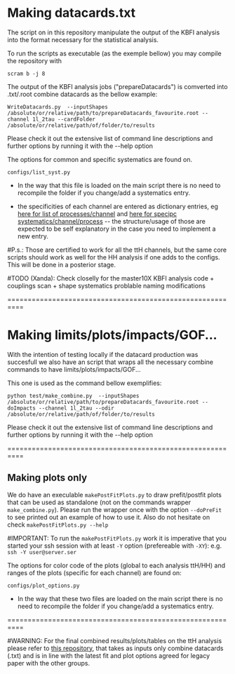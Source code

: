# Making datacards.txt 

The script on  in this repository manipulate the output of the KBFI analysis into the format necessary for the statistical analysis.

To run the scripts as executable (as the exemple bellow) you may compile the repository with

```
scram b -j 8
```

The output of the KBFI analysis jobs ("prepareDatacards") is comverted into .txt/.root combine datacards as the bellow example:

```
WriteDatacards.py  --inputShapes /absolute/or/relative/path/to/prepareDatacards_favourite.root --channel 1l_2tau --cardFolder /absolute/or/relative/path/of/folder/to/results 
```

Please check it out the extensive list of command line descriptions and further options by running it with the --help option

The options for common and specific systematics are found on. 

```
configs/list_syst.py
```

- In the way that this file is loaded on the main script there is no need to recompile the folder if you change/add a systematics entry.

- the specificities of each channel are entered as dictionary entries, eg [here for list of processes/channel](https://github.com/HEP-KBFI/CombineHarvester/blob/master/ttH_htt/configs/list_syst.py#L76-L92) and [here for specipc systematics/channel/process](https://github.com/HEP-KBFI/CombineHarvester/blob/master/ttH_htt/configs/list_syst.py#L95-L122) -- the structure/usage of those are expected to be self explanatory in the case you need to implement a new entry.

#P.s.: 
Those are certified to work for all the ttH channels, 
but the same core scripts should work as well for the HH analysis if one adds to the configs. This will be done in a posterior stage. 

#TODO (Xanda): 
Check closelly for the master10X KBFI analysis code + couplings scan + shape systematics problable naming modifications

==========================================================
# Making limits/plots/impacts/GOF...

With the intention of testing locally if the datacard production was succesfull we also have an script that wraps all the necessary combine commands to have limits/plots/impacts/GOF... 

This one is used as the command bellow exemplifies:

```
python test/make_combine.py  --inputShapes /absolute/or/relative/path/to/prepareDatacards_favourite.root --doImpacts --channel 1l_2tau --odir /absolute/or/relative/path/of/folder/to/results
```

Please check it out the extensive list of command line descriptions and further options by running it with the --help option

==========================================================
## Making plots only

We do have an execulable `makePostFitPlots.py` to draw prefit/postfit plots that can be used as standalone (not on the commands wrapper `make_combine.py`). Please run the wrapper once with the option `--doPreFit` to see printed out an example of how to use it. Also do not hesitate on check `makePostFitPlots.py --help`

#IMPORTANT: 
To run the `makePostFitPlots.py` work it is imperative that you started your ssh session with at least `-Y` option (prefereable with `-XY`): e.g. `ssh -Y user@server.ser`

The options for color code of the plots (global to each analysis ttH/HH) and ranges of the plots (specific for each channel) are found on:

```
configs/plot_options.py
```

- In the way that these two files are loaded on the main script there is no need to recompile the folder if you change/add a systematics entry.

==========================================================

#WARNING: 
For the final combined results/plots/tables on the ttH analysis please refer to [this repository](https://github.com/acarvalh/signal_extraction_tH_ttH), that takes as inputs only combine datacards (.txt) and is in line with the latest fit and plot options agreed for legacy paper with the other groups.


